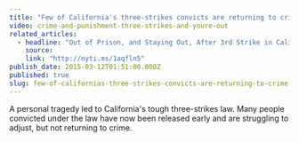 ```yaml
---
title: "Few of California's three-strikes convicts are returning to crime"
video: crime-and-punishment-three-strikes-and-youre-out
related_articles:
  - headline: "Out of Prison, and Staying Out, After 3rd Strike in California"
    source:
    link: "http://nyti.ms/1aqfln5"
publish_date: 2015-03-12T01:51:00.000Z
published: true
slug: few-of-californias-three-strikes-convicts-are-returning-to-crime
---
```

A personal tragedy led to California's tough three-strikes law. Many people convicted under the law have now been released early and are struggling to adjust, but not returning to crime.

